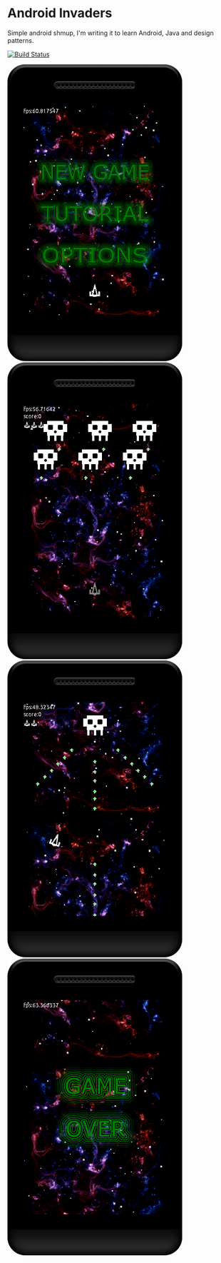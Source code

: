 Android Invaders
========

Simple android shmup, I'm writing it to learn Android, Java and design patterns.

[![Build Status](https://travis-ci.org/cyberimp/Invaders.svg?branch=master)](https://travis-ci.org/cyberimp/Invaders)

![screenshot 1](https://github.com/cyberimp/Invaders/blob/master/marketing/device-2015-06-18-230001.png)
![screenshot 2](https://github.com/cyberimp/Invaders/blob/master/marketing/device-2015-06-18-230129.png)
![screenshot 3](https://github.com/cyberimp/Invaders/blob/master/marketing/device-2015-06-18-230212.png)
![screenshot 4](https://github.com/cyberimp/Invaders/blob/master/marketing/device-2015-06-18-230229.png)